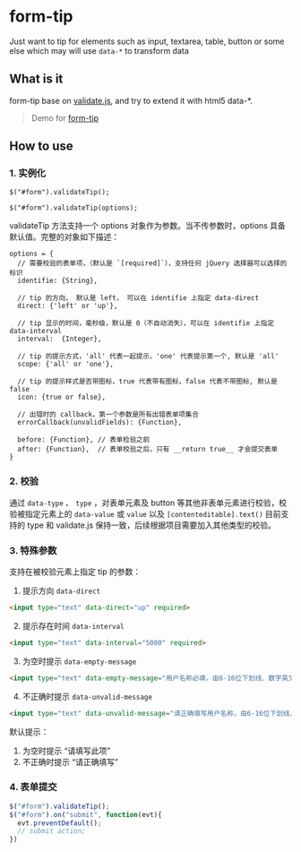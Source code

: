 # form-tip

Just want to tip for elements such as input, textarea, table, button or some else which may will use `data-*` to transform data

## What is it
  form-tip base on [validate.js](https://github.com/sofish/validator.js), and try to extend it with html5 data-*.
  > Demo for [form-tip](http://ruoqianfengshao.github.io/form-tip/)

## How to use
### 1. 实例化
`$("#form").validateTip();`

`$("#form").validateTip(options);`

validateTip 方法支持一个 options 对象作为参数。当不传参数时，options 具备默认值。完整的对象如下描述：
```
options = {
  // 需要校验的表单项，（默认是 `[required]`），支持任何 jQuery 选择器可以选择的标识
  identifie: {String},

  // tip 的方向， 默认是 left， 可以在 identifie 上指定 data-direct
  direct: {'left' or 'up'},

  // tip 显示的时间，毫秒级，默认是 0（不自动消失），可以在 identifie 上指定 data-interval
  interval:  {Integer},

  // tip 的提示方式，'all' 代表一起提示，'one' 代表提示第一个, 默认是 'all'
  scope: {'all' or 'one'},

  // tip 的提示样式是否带图标，true 代表带有图标，false 代表不带图标, 默认是 false
  icon: {true or false},

  // 出错时的 callback，第一个参数是所有出错表单项集合
  errorCallback(unvalidFields): {Function},

  before: {Function}, // 表单检验之前
  after: {Function},  // 表单校验之后，只有 __return true__ 才会提交表单
}
```
### 2. 校验
通过 `data-type` 、 `type` ，对表单元素及 button 等其他非表单元素进行校验，校验被指定元素上的 `data-value` 或 `value` 以及 `[contenteditable].text()`
目前支持的 type 和 validate.js 保持一致，后续根据项目需要加入其他类型的校验。

### 3. 特殊参数
支持在被校验元素上指定 tip 的参数：
 1. 提示方向 `data-direct`

 ```html
 <input type="text" data-direct="up" required>
 ```

 2. 提示存在时间 `data-interval`

 ```html
 <input type="text" data-interval="5000" required>
 ```

 3. 为空时提示 `data-empty-message`

 ```html
 <input type="text" data-empty-message="用户名称必填，由6-16位下划线、数字英文字母组成" name="name" required>
 ```

 4. 不正确时提示 `data-unvalid-message`

 ```html
 <input type="text" data-unvalid-message="请正确填写用户名称，由6-16位下划线、数字英文字母组成" name="name" required>
 ```

默认提示：
 1. 为空时提示 “请填写此项”
 2. 不正确时提示 “请正确填写”

### 4. 表单提交
```javascript
$("#form").validateTip();
$("#form").on("submit", function(evt){
  evt.preventDefault();
  // submit action;
})
```
